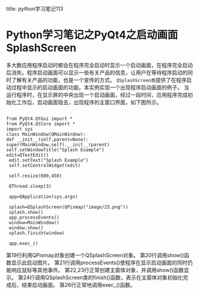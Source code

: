 title: python学习笔记113 

#  Python学习笔记之PyQt4之启动画面SplashScreen 
多大数应用程序启动时都会在程序完全启动时显示一个启动画面，在程序完全启动后消失。程序启动画面可以显示一些有关产品的信息，让用户在等待程序启动的同时了解有关产品的功能，也是一个宣传的方式。
` QSplashScreen类 `提供了在程序启动过程中显示的启动画面的功能。本实例实现一个出现程序启动画面的例子。
当运行程序时，在显示屏的中央出现一个启动画面，经过一段时间，应用程序完成初始化工作后，启动画面隐去，出现程序的主窗口界面，如下图所示。
```

from PyQt4.QtGui import *
from PyQt4.QtCore import *
import sys
class MainWindow(QMainWindow):
def __init__(self,parent=None):
super(MainWindow,self).__init__(parent)
self.setWindowTitle("Splash Example")
edit=QTextEdit()
 edit.setText("Splash Example")
 self.setCentralWidget(edit)

 self.resize(600,450)

 QThread.sleep(3)

 app=QApplication(sys.argv)

 splash=QSplashScreen(QPixmap("image/23.png"))
 splash.show()
 app.processEvents()
 window=MainWindow()
 window.show()
 splash.finish(window)

 app.exec_()

```
第19行利用QPixmap对象创建一个QSplashScreen对象。
第20行调用show()函数显示此启动图片。
第21行调用processEvents()使程序在显示启动画面的同时仍能响应鼠标等其他事件。
第22,23行正常创建主窗体对象，并调用show()函数显示。
第24行调用QSplashScreen类的finish()函数，表示在主窗体对象初始化完成后，结束启动画面。
第26行正常地调用exec_()函数。

